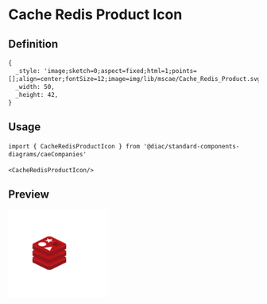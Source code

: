 # Cache Redis Product Icon

## Definition

```
{
  _style: 'image;sketch=0;aspect=fixed;html=1;points=[];align=center;fontSize=12;image=img/lib/mscae/Cache_Redis_Product.svg;strokeColor=none;',
  _width: 50,
  _height: 42,
}
```

## Usage

```
import { CacheRedisProductIcon } from '@diac/standard-components-diagrams/caeCompanies'

<CacheRedisProductIcon/>
```

## Preview

<img src="./cache-redis-product-icon.png" width="200"/>
